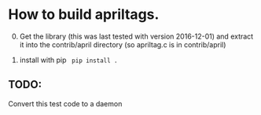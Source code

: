 # How to build apriltags.
0. Get the library (this was last tested with version 2016-12-01)
and extract it into the contrib/april directory (so apriltag.c is in contrib/april)

1. install with pip
` pip install .`

## TODO:
Convert this test code to a daemon
